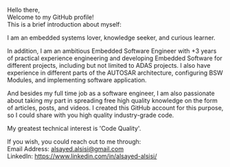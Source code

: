 Hello there,   
Welcome to my GitHub profile!  
This is a brief introduction about myself:  

I am an embedded systems lover, knowledge seeker, and curious learner. 

In addition, I am an ambitious Embedded Software Engineer with +3 years of practical experience engineering and developing Embedded Software for different projects, including but not limited to ADAS projects. I also have experience in different parts of the AUTOSAR architecture, configuring BSW Modules, and implementing software application.

And besides my full time job as a software engineer, I am also passionate about taking my part in spreading free high quality knowledge on the form of articles, posts, and videos. I created this GitHub account for this purpose, so I could share with you high quality industry-grade code. 

My greatest technical interest is 'Code Quality'. 

If you wish, you could reach out to me through:   
Email Address: alsayed.alsisi@gmail.com    
LinkedIn: https://www.linkedin.com/in/alsayed-alsisi/   
<!---
AlsayedAlsisi/AlsayedAlsisi is a ✨ special ✨ repository because its `README.md` (this file) appears on your GitHub profile.
You can click the Preview link to take a look at your changes.
--->
